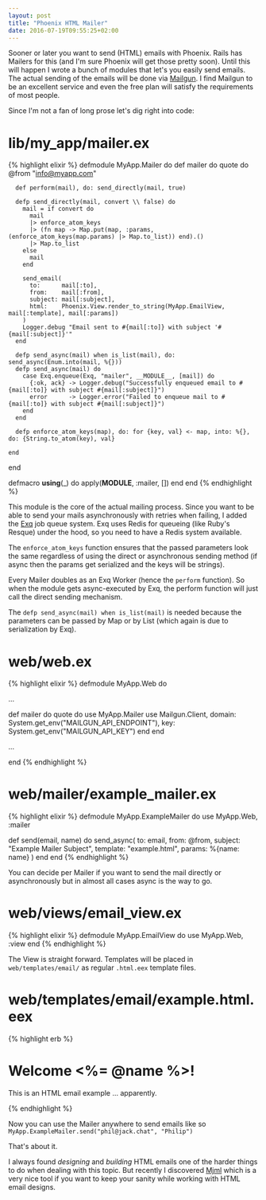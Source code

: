 ```yaml
---
layout: post
title: "Phoenix HTML Mailer"
date: 2016-07-19T09:55:25+02:00
---
```


Sooner or later you want to send (HTML) emails with Phoenix. Rails has Mailers for this (and I'm sure Phoenix will get those pretty soon).
Until this will happen I wrote a bunch of modules that let's you easily send emails. The actual sending of the emails will be done via [Mailgun](https://www.mailgun.com/).
I find Mailgun to be an excellent service and even the free plan will satisfy the requirements of most people.
 
Since I'm not a fan of long prose let's dig right into code:

# lib/my_app/mailer.ex
{% highlight elixir %}
defmodule MyApp.Mailer do
  def mailer do
    quote do
      @from "info@myapp.com"

      def perform(mail), do: send_directly(mail, true)

      defp send_directly(mail, convert \\ false) do
        mail = if convert do
          mail
          |> enforce_atom_keys
          |> (fn map -> Map.put(map, :params, (enforce_atom_keys(map.params) |> Map.to_list)) end).()
          |> Map.to_list
        else
          mail
        end

        send_email(
          to:      mail[:to],
          from:    mail[:from],
          subject: mail[:subject],
          html:    Phoenix.View.render_to_string(MyApp.EmailView, mail[:template], mail[:params])
        )
        Logger.debug "Email sent to #{mail[:to]} with subject '#{mail[:subject]}'"
      end

      defp send_async(mail) when is_list(mail), do: send_async(Enum.into(mail, %{}))
      defp send_async(mail) do
        case Exq.enqueue(Exq, "mailer", __MODULE__, [mail]) do
          {:ok, ack} -> Logger.debug("Successfully enqueued email to #{mail[:to]} with subject #{mail[:subject]}")
          error      -> Logger.error("Failed to enqueue mail to #{mail[:to]} with subject #{mail[:subject]}")
        end
      end

      defp enforce_atom_keys(map), do: for {key, val} <- map, into: %{}, do: {String.to_atom(key), val}

    end
  end

  defmacro __using__(_) do
    apply(__MODULE__, :mailer, [])
  end
end
{% endhighlight %}

This module is the core of the actual mailing process. Since you want to be able to send your mails asynchronously with retries when failing,
I added the [Exq](https://github.com/akira/exq) job queue system. Exq uses Redis for queueing (like Ruby's Resque) under the hood, so you need to have a Redis system available.

The `enforce_atom_keys` function ensures that the passed parameters look the same regardless of using the direct or asynchronous sending method
(if async then the params get serialized and the keys will be strings).

Every Mailer doubles as an Exq Worker (hence the `perform` function). So when the module gets async-executed by Exq, the perform function will just call the direct sending mechanism.

The `defp send_async(mail) when is_list(mail)` is needed because the parameters can be passed by Map or by List (which again is due to serialization by Exq).


# web/web.ex
{% highlight elixir %}
defmodule MyApp.Web do
  
  ...
  
  def mailer do
    quote do
      use MyApp.Mailer
      use Mailgun.Client, domain: System.get_env("MAILGUN_API_ENDPOINT"), key: System.get_env("MAILGUN_API_KEY")
    end
  end
  
  ...
  
end
{% endhighlight %}  


# web/mailer/example_mailer.ex
{% highlight elixir %}
defmodule MyApp.ExampleMailer do
  use MyApp.Web, :mailer

  def send(email, name) do
    send_async(
      to:       email,
      from:     @from,
      subject:  "Example Mailer Subject",
      template: "example.html",
      params:   %{name: name}
    )
  end
end
{% endhighlight %}

You can decide per Mailer if you want to send the mail directly or asynchronously but in almost all cases async is the way to go.


# web/views/email_view.ex
{% highlight elixir %}
defmodule MyApp.EmailView do
  use MyApp.Web, :view
end
{% endhighlight %}

The View is straight forward. Templates will be placed in `web/templates/email/` as regular `.html.eex` template files.
 
# web/templates/email/example.html.eex
{% highlight erb %}
<h1>Welcome <%= @name %>!</h1>
<p>This is an HTML email example ... apparently.</p>
{% endhighlight %}
 
 
Now you can use the Mailer anywhere to send emails like so `MyApp.ExampleMailer.send("phil@jack.chat", "Philip")`

That's about it.

I always found _designing_ and _building_ HTML emails one of the harder things to do when dealing with this topic.
But recently I discovered [Mjml](https://mjml.io) which is a very nice tool if you want to keep your sanity while working with HTML email designs.
